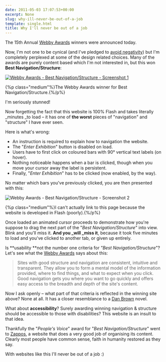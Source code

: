 ```yaml
---
date: 2011-05-03 17:07:53+00:00
excerpt: None
slug: why-ill-never-be-out-of-a-job
template: single.html
title: Why I'll never be out of a job
---
```


The 15th Annual [Webby Awards](http://www.webbyawards.com/) winners were announced today.

Now, I'm not one to be cynical (and I've pledged to [avoid negativity](/2011/04/24/design-and-enjoy-it/)) but I'm completely perplexed at some of the design related choices. Many of the awards are purely content based which I'm not interested in, but this won **Best Navigation/Structure**:

[![Webby Awards - Best Navigation/Structure - Screenshot 1](http://dbushell.com/wp-content/uploads/2011/05/webbyawards.png)](http://www.hidden-heroes.net/)

{%p class="medium"%}The Webby Awards winner for Best Navigation/Structure.{%/p%}

I'm seriously stunned!

Now forgetting the fact that this website is 100% Flash and takes literally _minutes _to load – it has one of **the worst** pieces of "navigation" and "structure" I have ever seen.

Here is what's wrong:

* An instruction is required to explain how to navigation the website.
* The "_Enter Exhibition_" button is disabled on load.
* Users have to first click on coloured bars with 90° vertical text labels (on hover).
* Nothing noticeable happens when a bar is clicked, though when you move your cursor away the label is persistent.
* Finally, "_Enter Exhibition_" has to be clicked (now enabled, by the way).


No matter which bars you've previously clicked, you are then presented with this:

![Webby Awards - Best Navigation/Structure - Screenshot 2](http://dbushell.com/wp-content/uploads/2011/05/webby2.png)

{%p class="medium"%}I can't actually link to this page because the website is developed in Flash (poorly).{%/p%}

Once loaded an animated cursor proceeds to demonstrate how you're suppose to drag the next part of the "_Best Navigation/Structure_" into view. Blink and you'll miss it. **And you _will _miss it**, because it took five minutes to load and you've clicked to another tab, or given up entirely.

Is **usability **not the number one criteria for _"Best Navigation/Structure_"? Let's see what the [Webby Awards](http://www.webbyawards.com/entries/criteria.php) says about this:


<blockquote><p>Sites with good structure and navigation are consistent, intuitive and transparent. They allow you to form a mental model of the information provided, where to find things, and what to expect when you click. Good navigation gets you where you want to go quickly and offers easy access to the breadth and depth of the site's content.</p></blockquote>


Now I ask openly – what part of that criteria is reflected in the winning site above? None at all. It has a closer resemblance to a [Dan Brown](http://www.amazon.co.uk/Vinci-Code-Dan-Brown/dp/0552149519/) novel.

What about **accessibility**? Surely awarding winning navigation & structure should be accessible to those with disabilities? This website is an insult to that idea.

Thankfully the "_People's Voice_" award for "_Best Navigation/Structure_" went to [Zappos](http://www.zappos.com), a website that does a very good job of organising its content. Clearly most people have common sense, faith in humanity restored as they say.

With websites like this I'll never be out of a job :)
